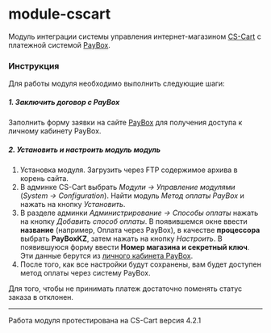 # module-cscart

Модуль интеграции системы управления интернет-магазином [CS-Cart](http://www.cs-cart.ru/) с платежной системой [PayBox](http://paybox.kz).

### Инструкция

Для работы модуля необходимо выполнить следующие шаги:

##### 1. Заключить договор с PayBox

Заполнить форму заявки на сайте [PayBox](http://paybox.kz) для получения доступа к личному кабинету PayBox.

##### 2. Установить и настроить модуль модуль 

1. Установка модуля. Загрузить через FTP содержимое архива в корень сайта.
2. В админке CS-Cart выбрать *Модули &rarr; Управление модулями* (*System &rarr; Configuration*). Найти модуль *Метод оплаты PayBox* и нажать на кнопку *Установить*.
3. В разделе админки *Администрирование &rarr; Способы оплаты* нажать на кнопку *Добавить способ оплаты*. 
В появившемся окне ввести **название** (например, Оплата через PayBox), в качестве **процессора** выбрать **PayBoxKZ**, затем нажать на кнопку *Настроить*. 
В появившуюся форму ввести **Номер магазина и секретный ключ**. Эти данные берутся из [личного кабинета PayBox](https://www.paybox.kz/admin/merchants.php).
4. После того, как все настройки будут сохранены, вам будет доступен метод оплаты через систему PayBox.

Для того, чтобы не принимать платеж достаточно поменять статус заказа в отклонен.

---

Работа модуля протестирована на CS-Cart версия 4.2.1
